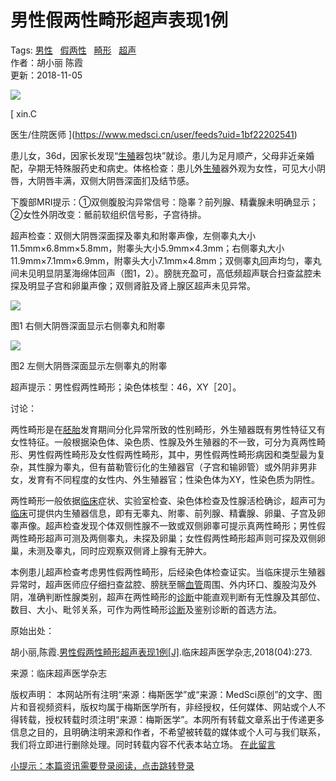 # 男性假两性畸形超声表现1例

Tags: [男性](https://www.medsci.cn/search?q=%E7%94%B7%E6%80%A7)   [假两性](https://www.medsci.cn/search?q=%E5%81%87%E4%B8%A4%E6%80%A7)   [畸形](https://www.medsci.cn/search?q=%E7%95%B8%E5%BD%A2)   [超声](https://www.medsci.cn/search?q=%E8%B6%85%E5%A3%B0)       
作者：胡小丽 陈霞  
更新：2018-11-05

[![](/img/article_editor.png)](https://www.medsci.cn/user/feeds?uid=1bf22202541)

[
xin.C

医生/住院医师
](https://www.medsci.cn/user/feeds?uid=1bf22202541)

患儿女，36d，因家长发现“[生殖](http://customer.medsci.cn/merck/merck20180621/index.html)器包块”就诊。患儿为足月顺产，父母非近亲婚配，孕期无特殊服药史和病史。体格检查：患儿外[生殖](http://customer.medsci.cn/merck/merck20180621/index.html)器外观为女性，可见大小阴唇，大阴唇丰满，双侧大阴唇深面扪及结节感。

下腹部MRI提示：①双侧腹股沟异常信号：隐睾？前列腺、精囊腺未明确显示；②女性外阴改变：骶前软组织信号影，子宫待排。

超声检查：双侧大阴唇深面探及睾丸和附睾声像，左侧睾丸大小11.5mm×6.8mm×5.8mm，附睾头大小5.9mm×4.3mm；右侧睾丸大小11.9mm×7.1mm×6.9mm，附睾头大小7.1mm×4.8mm；双侧睾丸回声均匀，睾丸间未见明显阴茎海绵体回声（图1，2）。膀胱充盈可，高低频超声联合扫查盆腔未探及明显子宫和卵巢声像；双侧肾脏及肾上腺区超声未见异常。

![](https://img.medsci.cn/webeditor/uploadfile/201811/20181105175726656.png)

图1 右侧大阴唇深面显示右侧睾丸和附睾

![](https://img.medsci.cn/webeditor/uploadfile/201811/20181105175733788.png)

图2 左侧大阴唇深面显示左侧睾丸的附睾

超声提示：男性假两性畸形；染色体核型：46，XY［20］。

讨论：

两性畸形是在[胚胎](http://customer.medsci.cn/merck/merck20180621/index.html)发育期间分化异常所致的性别畸形，外生殖器既有男性特征又有女性特征。一般根据染色体、染色质、性腺及外生殖器的不一致，可分为真两性畸形、男性假两性畸形及女性假两性畸形，其中，男性假两性畸形病因和类型最为复杂，其性腺为睾丸，但有苗勒管衍化的生殖器官（子宫和输卵管）或外阴非男非女，发育有不同程度的女性内、外生殖器官；性染色体为XY，性染色质为阴性。

两性畸形一般依据[临床](https://open.medsci.cn/result?value=%E4%B8%B4%E5%BA%8A)症状、实验室检查、染色体检查及性腺活检确诊，超声可为[临床](https://open.medsci.cn/result?value=%E4%B8%B4%E5%BA%8A)可提供内生殖器信息，即有无睾丸、附睾、前列腺、精囊腺、卵巢、子宫及卵睾声像。超声检查发现个体双侧性腺不一致或双侧卵睾可提示真两性畸形；男性假两性畸形超声可测及两侧睾丸，未探及卵巢；女性假两性畸形超声则可探及双侧卵巢，未测及睾丸，同时应观察双侧肾上腺有无肿大。

本例患儿超声检查考虑男性假两性畸形，后经染色体检查证实。当临床提示生殖器异常时，超声医师应仔细扫查盆腔、膀胱至髂[血管](https://www.medsci.cn/guideline/list.do?q=%E8%A1%80%E7%AE%A1)周围、外内环口、腹股沟及外阴，准确判断性腺类别，超声在两性畸形的[诊断](https://www.medsci.cn/guideline/list.do?q=%E8%AF%8A%E6%96%AD)中能直观判断有无性腺及其部位、数目、大小、毗邻关系，可作为两性畸形[诊断](https://www.medsci.cn/guideline/list.do?q=%E8%AF%8A%E6%96%AD)及鉴别诊断的首选方法。

原始出处：

胡小丽,陈霞.[男性假两性畸形超声表现1例\[J\]](http://vip.hbsti.ac.cn/article/detail.aspx?id=7000619423).临床超声医学杂志,2018(04):273.

来源：临床超声医学杂志

版权声明： 本网站所有注明“来源：梅斯医学”或“来源：MedSci原创”的文字、图片和音视频资料，版权均属于梅斯医学所有，非经授权，任何媒体、网站或个人不得转载，授权转载时须注明“来源：梅斯医学”。本网所有转载文章系出于传递更多信息之目的，且明确注明来源和作者，不希望被转载的媒体或个人可与我们联系，我们将立即进行删除处理。同时转载内容不代表本站立场。 [在此留言](javascript:void(0))

[小提示：本篇资讯需要登录阅读，点击跳转登录](javascript:void(0);)
